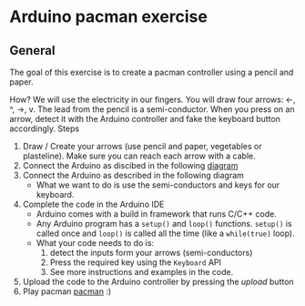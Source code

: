 Arduino pacman exercise
=======================

General
-------

The goal of this exercise is to create a pacman controller using a pencil and paper.

How? We will use the electricity in our fingers. You will draw four arrows: <-, ^, ->, v. The lead from the pencil is a semi-conductor. When you press on an arrow, detect it with the Arduino controller and fake the keyboard button accordingly.
Steps

1. Draw / Create your arrows (use pencil and paper, vegetables or plasteline). Make sure you can reach each arrow with a cable.
2. Connect the Arduino as discibed in the following [diagram](resources/pacman-arduino-skatch.png)
2. Connect the Arduino as described in the following diagram
	* What we want to do is use the semi-conductors and keys for our keyboard.
3. Complete the code in the Arduino IDE
	* Arduino comes with a build in framework that runs C/C++ code.
	* Any Arduino program has a `setup()` and `loop()` functions. `setup()` is called once and `loop()` is called all the time (like a `while(true)` loop).
	* What your code needs to do is:
		1. detect the inputs form your arrows (semi-conductors)
		2. Press the required key using the `Keyboard` API
		3. See more instructions and examples in the code.
4. Upload the code to the Arduino controller by pressing the *upload* button
5.	Play pacman [pacman](http://files.widgetbox.com/widgets/neave/neave_pacman_widgetbox.swf) :)
